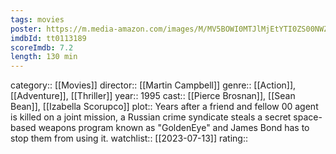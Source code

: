 ```yaml
---
tags: movies
poster: https://m.media-amazon.com/images/M/MV5BOWI0MTJlMjEtYTI0ZS00NWZiLWE1ZmItYzBlZTE5YTk3NTJiXkEyXkFqcGdeQXVyMTEwNDU1MzEy._V1_SX300.jpg
imdbId: tt0113189
scoreImdb: 7.2
length: 130 min
---
```


category:: [[Movies]]
director:: [[Martin Campbell]]
genre:: [[Action]], [[Adventure]], [[Thriller]]
year:: 1995
cast:: [[Pierce Brosnan]], [[Sean Bean]], [[Izabella Scorupco]]
plot:: Years after a friend and fellow 00 agent is killed on a joint mission, a Russian crime syndicate steals a secret space-based weapons program known as "GoldenEye" and James Bond has to stop them from using it.
watchlist:: [[2023-07-13]]
rating::
